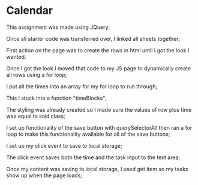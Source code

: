 # Calendar

This assignment was made using JQuery;

Once all starter code was transferred over, I linked all sheets together;

First action on the page was to create the rows in html until I got the look I wanted.

Once I got the look I moved that code to my JS page to dynamically create all rows using a for loop;

I put all the times into an array for my for loop to run through;

This I stuck into a function "timeBlocks";

The styling was already created so I made sure the values of row plus time was equal to said class;

I set up functionality of the save button with querySelectorAll then ran a for loop to make this functionality available for all of the save buttons;

I set up my click event to save to local storage;

The click event saves both the time and the task input to the text area;

Once my content was saving to local storage, I used get item so my tasks show up when the page loads;
